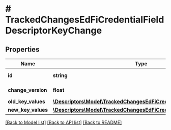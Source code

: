 # # TrackedChangesEdFiCredentialFieldDescriptorKeyChange

## Properties

Name | Type | Description | Notes
------------ | ------------- | ------------- | -------------
**id** | **string** | Resource identifier | [optional]
**change_version** | **float** | Change version | [optional]
**old_key_values** | [**\Descriptors\Model\TrackedChangesEdFiCredentialFieldDescriptorKey**](TrackedChangesEdFiCredentialFieldDescriptorKey.md) |  | [optional]
**new_key_values** | [**\Descriptors\Model\TrackedChangesEdFiCredentialFieldDescriptorKey**](TrackedChangesEdFiCredentialFieldDescriptorKey.md) |  | [optional]

[[Back to Model list]](../../README.md#models) [[Back to API list]](../../README.md#endpoints) [[Back to README]](../../README.md)

